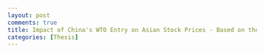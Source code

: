 ```yaml
---
layout: post
comments: true
title: Impact of China's WTO Entry on Asian Stock Prices - Based on the VAR-EGARCH Model
categories: [Thesis]
---
```


<object type="application/pdf" data="https://kyjmath.github.io/姜荣镇 毕业论文.pdf" width="800" height="1200">
<param name="src" value="https://kyjmath.github.io/姜荣镇 毕业论文.pdf">
</object>
